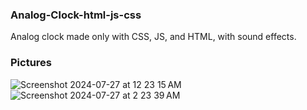 ### Analog-Clock-html-js-css
Analog clock made only with CSS, JS, and HTML, with sound effects.

### Pictures
![Screenshot 2024-07-27 at 12 23 15 AM](https://github.com/user-attachments/assets/79a0ff4e-b86b-42f8-9e3a-86682cbffbdd)
![Screenshot 2024-07-27 at 2 23 39 AM](https://github.com/user-attachments/assets/6ea8dd66-7208-438e-b0e7-c5250364fc79)
